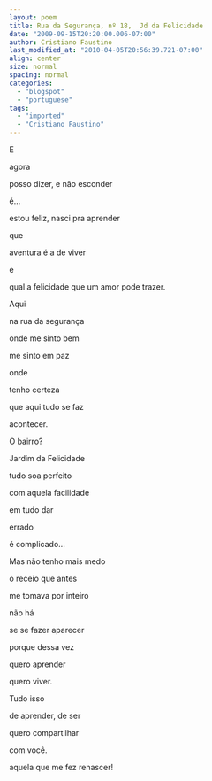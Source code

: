 ```yaml
---
layout: poem
title: Rua da Segurança, nº 18,  Jd da Felicidade
date: "2009-09-15T20:20:00.006-07:00"
author: Cristiano Faustino
last_modified_at: "2010-04-05T20:56:39.721-07:00"
align: center
size: normal
spacing: normal
categories:
  - "blogspot"
  - "portuguese"
tags:
  - "imported"
  - "Cristiano Faustino"
---
```


E

agora

posso dizer, e não esconder

é...

estou feliz, nasci pra aprender

que

aventura é a de viver

e

qual a felicidade que um amor pode trazer.

Aqui

na rua da segurança

onde me sinto bem

me sinto em paz

onde

tenho certeza

que aqui tudo se faz

acontecer.

O bairro?

Jardim da Felicidade

tudo soa perfeito

com aquela facilidade

em tudo dar

errado

é complicado...

Mas não tenho mais medo

o receio que antes

me tomava por inteiro

não há

se se fazer aparecer

porque dessa vez

quero aprender

quero viver.

Tudo isso

de aprender, de ser

quero compartilhar

com você.

aquela que me fez renascer!
